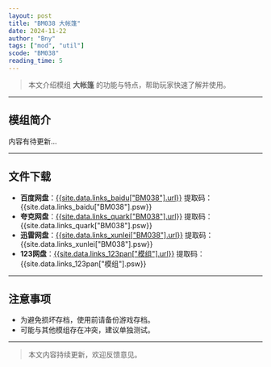 ```yaml
---
layout: post
title: "BM038 大帐篷"
date: 2024-11-22
author: "Bny"
tags: ["mod", "util"]
scode: "BM038"
reading_time: 5
---
```


> 本文介绍模组 **大帐篷** 的功能与特点，帮助玩家快速了解并使用。

---

## 模组简介

内容有待更新...

---

## 文件下载
- **百度网盘**：[{{site.data.links_baidu["BM038"].url}}]({{site.data.links_baidu["BM038"].url}}) 提取码：{{site.data.links_baidu["BM038"].psw}}
- **夸克网盘**：[{{site.data.links_quark["BM038"].url}}]({{site.data.links_quark["BM038"].url}}) 提取码：{{site.data.links_quark["BM038"].psw}}
- **迅雷网盘**：[{{site.data.links_xunlei["BM038"].url}}]({{site.data.links_xunlei["BM038"].url}}) 提取码：{{site.data.links_xunlei["BM038"].psw}}
- **123网盘**：[{{site.data.links_123pan["模组"].url}}]({{site.data.links_123pan["模组"].url}}) 提取码：{{site.data.links_123pan["模组"].psw}}

---

## 注意事项
- 为避免损坏存档，使用前请备份游戏存档。
- 可能与其他模组存在冲突，建议单独测试。

---

> 本文内容持续更新，欢迎反馈意见。
